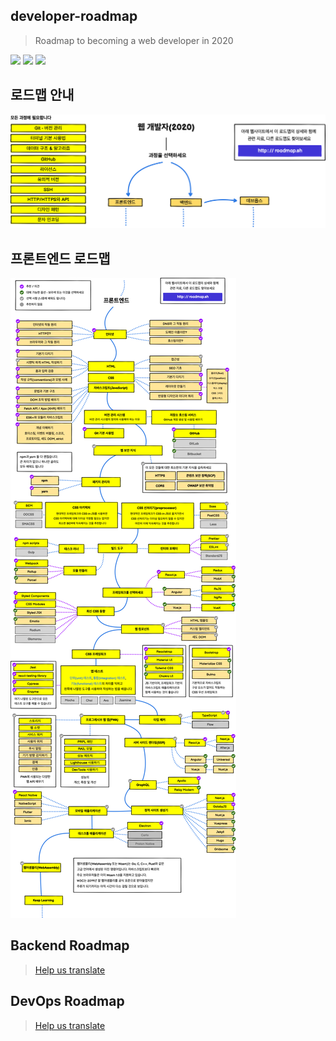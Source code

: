 ## developer-roadmap
> Roadmap to becoming a web developer in 2020

[![](https://img.shields.io/badge/-Roadmaps%20-0a0a0a.svg?style=flat&colorA=0a0a0a)](http://roadmap.sh)
[![](https://img.shields.io/badge/-Guides-0a0a0a.svg?style=flat&colorA=0a0a0a)](http://roadmap.sh/guides)
[![](https://img.shields.io/badge/%E2%9D%A4-YouTube%20Channel-0a0a0a.svg?style=flat&colorA=0a0a0a)](https://www.youtube.com/channel/UCA0H2KIWgWTwpTFjSxp0now?sub_confirmation=1)

## 로드맵 안내

![웹 개발자 로드맵 안내](./img/intro.png)

## 프론트엔드 로드맵

![프론트엔드 로드맵](./img/frontend.png)

## Backend Roadmap

> [Help us translate](https://github.com/kamranahmedse/developer-roadmap/issues/669)

## DevOps Roadmap

> [Help us translate](https://github.com/kamranahmedse/developer-roadmap/issues/669)
